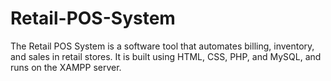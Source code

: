 # Retail-POS-System
The Retail POS System is a software tool that automates billing, inventory, and sales in retail stores. It is built using HTML, CSS, PHP, and MySQL, and runs on the XAMPP server.
